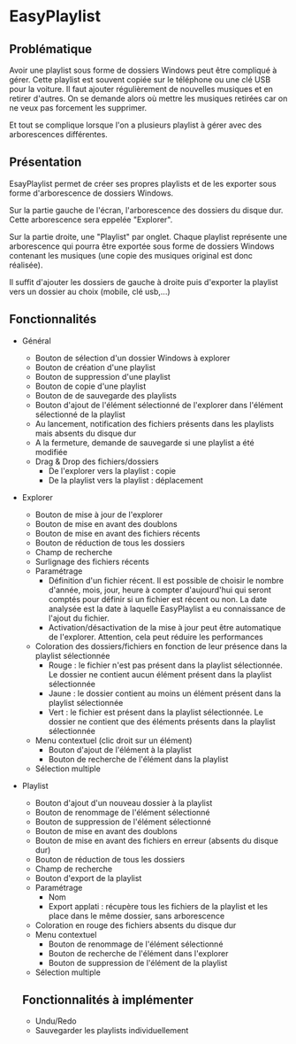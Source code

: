 # EasyPlaylist

## Problématique
Avoir une playlist sous forme de dossiers Windows peut être compliqué à gérer. 
Cette playlist est souvent copiée sur le téléphone ou une clé USB pour la voiture.
Il faut ajouter régulièrement de nouvelles musiques et en retirer d'autres.
On se demande alors où mettre les musiques retirées car on ne veux pas forcement les supprimer.

Et tout se complique lorsque l'on a plusieurs playlist à gérer avec des arborescences différentes.

## Présentation
EsayPlaylist permet de créer ses propres playlists et de les exporter sous forme d'arborescence de dossiers Windows.

Sur la partie gauche de l'écran, l'arborescence des dossiers du disque dur. Cette arborescence sera eppelée "Explorer".

Sur la partie droite, une "Playlist" par onglet. Chaque playlist représente une arborescence qui pourra être exportée sous forme de dossiers Windows contenant les musiques (une copie des musiques original est donc réalisée).

Il suffit d'ajouter les dossiers de gauche à droite puis d'exporter la playlist vers un dossier au choix (mobile, clé usb,...)

## Fonctionnalités
- Général
  - Bouton de sélection d'un dossier Windows à explorer
  - Bouton de création d'une playlist
  - Bouton de suppression d'une playlist
  - Bouton de copie d'une playlist
  - Bouton de de sauvegarde des playlists
  - Bouton d'ajout de l'élément sélectionné de l'explorer dans l'élément sélectionné de la playlist
  - Au lancement, notification des fichiers présents dans les playlists mais absents du disque dur
  - A la fermeture, demande de sauvegarde si une playlist a été modifiée
  - Drag & Drop des fichiers/dossiers
    - De l'explorer vers la playlist : copie
    - De la playlist vers la playlist : déplacement
- Explorer
  - Bouton de mise à jour de l'explorer
  - Bouton de mise en avant des doublons
  - Bouton de mise en avant des fichiers récents
  - Bouton de réduction de tous les dossiers
  - Champ de recherche
  - Surlignage des fichiers récents
  - Paramétrage
    - Définition d'un fichier récent. Il est possible de choisir le nombre d'année, mois, jour, heure à compter d'aujourd'hui qui seront comptés pour définir si un fichier est récent ou non. La date analysée est la date à laquelle EasyPlaylist a eu connaissance de l'ajout du fichier.
    - Activation/désactivation de la mise à jour peut être automatique de l'explorer. Attention, cela peut réduire les performances
  - Coloration des dossiers/fichiers en fonction de leur présence dans la playlist sélectionnée
    - Rouge : le fichier n'est pas présent dans la playlist sélectionnée. Le dossier ne contient aucun élément présent dans la playlist sélectionnée
    - Jaune : le dossier contient au moins un élément présent dans la playlist sélectionnée
    - Vert : le fichier est présent dans la playlist sélectionnée. Le dossier ne contient que des éléments présents dans la playlist sélectionnée
  - Menu contextuel (clic droit sur un élément)
    - Bouton d'ajout de l'élément à la playlist
    - Bouton de recherche de l'élément dans la playlist
  - Sélection multiple
- Playlist
  - Bouton d'ajout d'un nouveau dossier à la playlist
  - Bouton de renommage de l'élément sélectionné
  - Bouton de suppression de l'élément sélectionné
  - Bouton de mise en avant des doublons
  - Bouton de mise en avant des fichiers en erreur (absents du disque dur)
  - Bouton de réduction de tous les dossiers
  - Champ de recherche
  - Bouton d'export de la playlist
  - Paramétrage
    - Nom
    - Export applati : récupère tous les fichiers de la playlist et les place dans le même dossier, sans arborescence
  - Coloration en rouge des fichiers absents du disque dur
  - Menu contextuel
    - Bouton de renommage de l'élément sélectionné
    - Bouton de recherche de l'élément dans l'explorer
    - Bouton de suppression de l'élément de la playlist
  - Sélection multiple
  
  ## Fonctionnalités à implémenter
  - Undu/Redo
  - Sauvegarder les playlists individuellement
